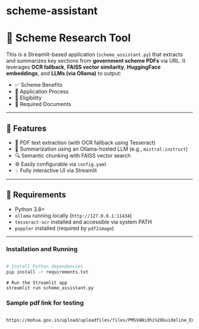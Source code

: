 # scheme-assistant
# 📘 Scheme Research Tool

This is a Streamlit-based application (`scheme_assistant.py`) that extracts and summarizes key sections from **government scheme PDFs** via URL. It leverages **OCR fallback**, **FAISS vector similarity**, **HuggingFace embeddings**, and **LLMs (via Ollama)** to output:

- ✅ Scheme Benefits  
- 📝 Application Process  
- 🎯 Eligibility  
- 📄 Required Documents

---

## 🚀 Features

- 🧾 PDF text extraction (with OCR fallback using Tesseract)
- 🧠 Summarization using an Ollama-hosted LLM (e.g., `mistral:instruct`)
- 🔍 Semantic chunking with FAISS vector search
- ⚙️ Easily configurable via `config.yaml`
- 💡 Fully interactive UI via Streamlit

---

## 🧰 Requirements

- Python 3.8+
- `ollama` running locally (`http://127.0.0.1:11434`)
- `tesseract-ocr` installed and accessible via system PATH
- `poppler` installed (required by `pdf2image`)

---

### Installation and Running

```bash

# Install Python dependencies
pip install -r requirements.txt

```

```
# Run the Streamlit app
streamlit run scheme_assistant.py
```

### Sample pdf link for testing

```bash

https://mohua.gov.in/upload/uploadfiles/files/PMSVANidhi%20Guideline_English.pdf

```
